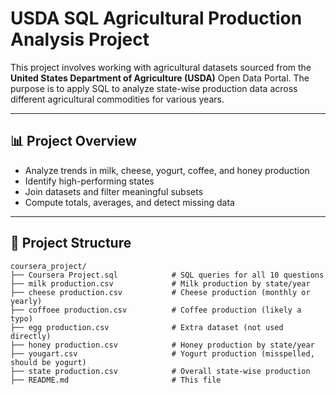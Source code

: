 # USDA SQL Agricultural Production Analysis Project

This project involves working with agricultural datasets sourced from the **United States Department of Agriculture (USDA)** Open Data Portal.
The purpose is to apply SQL to analyze state-wise production data across different agricultural commodities for various years.

---

## 📊 Project Overview

- Analyze trends in milk, cheese, yogurt, coffee, and honey production
- Identify high-performing states
- Join datasets and filter meaningful subsets
- Compute totals, averages, and detect missing data

---

## 📁 Project Structure

```text
coursera_project/
├── Coursera Project.sql            # SQL queries for all 10 questions
├── milk production.csv             # Milk production by state/year
├── cheese production.csv           # Cheese production (monthly or yearly)
├── coffoee production.csv          # Coffee production (likely a typo)
├── egg production.csv              # Extra dataset (not used directly)
├── honey production.csv            # Honey production by state/year
├── yougart.csv                     # Yogurt production (misspelled, should be yogurt)
├── state production.csv            # Overall state-wise production
├── README.md                       # This file
